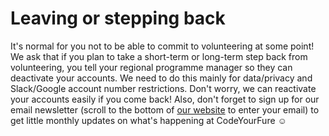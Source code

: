 # Leaving or stepping back

It's normal for you not to be able to commit to volunteering at some point! We ask that if you plan to take a short-term or long-term step back from volunteering, you tell your regional programme manager so they can deactivate your accounts. We need to do this mainly for data/privacy and Slack/Google account number restrictions. Don't worry, we can reactivate your accounts easily if you come back! Also, don't forget to sign up for our email newsletter (scroll to the bottom of [our website](https://codeyourfuture.io/) to enter your email) to get little monthly updates on what's happening at CodeYourFure :relaxed:
